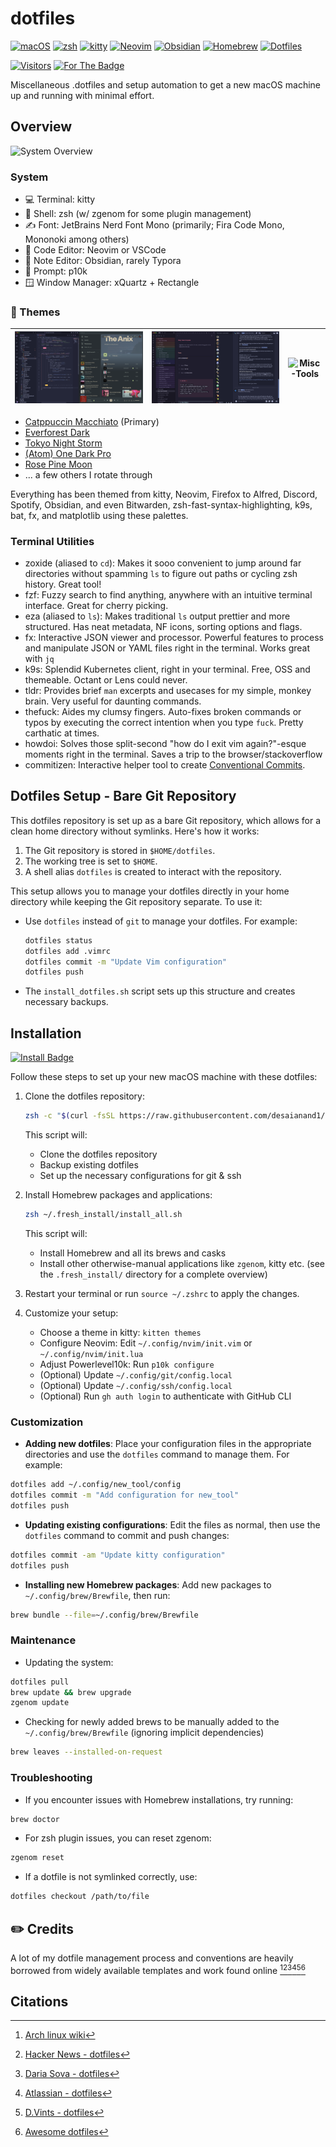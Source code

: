 # dotfiles

[![macOS](https://img.shields.io/badge/macOS-000000?logo=apple&logoColor=F0F0F0)](#installation)
[![zsh](https://img.shields.io/badge/zsh-ff7b00?logo=zsh&logoColor=fff)](#system)
[![kitty](https://img.shields.io/badge/kitty-664343?logo=hyper&logoColor=fff)](#system)
[![Neovim](https://img.shields.io/badge/Neovim-57A143?logo=neovim&logoColor=fff)](#system)
[![Obsidian](https://img.shields.io/badge/Obsidian-%23483699.svg?&logo=obsidian&logoColor=white)](#system)
[![Homebrew](https://img.shields.io/badge/Homebrew-FBB040?logo=homebrew&logoColor=fff)](#system)
[![Dotfiles](https://img.shields.io/badge/dotfiles-git-e74c3c.svg)](#dotfiles-setup---bare-git-repository)

[![Visitors](https://api.visitorbadge.io/api/visitors?path=https%3A%2F%2Fgithub.com%2Fdesaianand1%2Fdotfiles%2F&label=Visitors&labelColor=%239b59b6&countColor=%23697689&style=flat)](https://visitorbadge.io/status?path=https%3A%2F%2Fgithub.com%2Fdesaianand1%2Fdotfiles%2F)
[![For The Badge](https://img.shields.io/badge/You_didn't-ask_for_this-3498db?style=flat&labelColor=%232980b9)](https://github.com/desaianand1/dotfiles)

Miscellaneous .dotfiles and setup automation to get a new macOS machine up and running with minimal effort.

## Overview

![System Overview](./images/home-terminal.png "System Overview")

### System

- 💻 Terminal: kitty
- 🐚 Shell: zsh (w/ zgenom for some plugin management)
- ✍️ Font: JetBrains Nerd Font Mono (primarily; Fira Code Mono, Mononoki among others)
- 📝 Code Editor: Neovim or VSCode
- 📝 Note Editor: Obsidian, rarely Typora
- 💬 Prompt: p10k
- 🪟 Window Manager: xQuartz + Rectangle

### 🎨 Themes

| ![Spotify-VSCode](./images/spotify-vscode.png "Spotify, VSCode Theme") | ![Obsidian-Discord](./images/obsidian-discord.png "Obsidian, Discord Theme") | ![Misc-Tools](./images/home-statuses.png "Misc Tools") |
|:----------------------------------------------------------------------:|------------------------------------------------------------------------------|------------------------------------------------------------------------------|

- [Catppuccin Macchiato](https://catppuccin.com/) (Primary)
- [Everforest Dark](https://github.com/sainnhe/everforest/tree/master)
- [Tokyo Night Storm](https://github.com/tokyo-night/tokyo-night-vscode-theme)
- [(Atom) One Dark Pro](https://binaryify.github.io/OneDark-Pro/)
- [Rose Pine Moon](https://rosepinetheme.com/)
- ... a few others I rotate through

Everything has been themed from kitty, Neovim, Firefox to Alfred, Discord, Spotify, Obsidian, and even Bitwarden, zsh-fast-syntax-highlighting, k9s, bat, fx, and matplotlib using these palettes.

### Terminal Utilities

- zoxide (aliased to `cd`): Makes it sooo convenient to jump around far directories without spamming `ls` to figure out paths or cycling zsh history. Great tool!
- fzf: Fuzzy search to find anything, anywhere with an intuitive terminal interface. Great for cherry picking.
- eza (aliased to `ls`): Makes traditional `ls` output prettier and more structured. Has neat metadata, NF icons, sorting options and flags.
- fx: Interactive JSON viewer and processor. Powerful features to process and manipulate JSON or YAML files right in the terminal. Works great with `jq`
- k9s: Splendid Kubernetes client, right in your terminal. Free, OSS and themeable. Octant or Lens could never.
- tldr: Provides brief `man` excerpts and usecases for my simple, monkey brain. Very useful for daunting commands.
- thefuck: Aides my clumsy fingers. Auto-fixes broken commands or typos by executing the correct intention when you type `fuck`. Pretty carthatic at times.
- howdoi: Solves those split-second "how do I exit vim again?"-esque moments right in the terminal. Saves a trip to the browser/stackoverflow
- commitizen: Interactive helper tool to create [Conventional Commits](https://www.conventionalcommits.org/en/v1.0.0/).

## Dotfiles Setup - Bare Git Repository

This dotfiles repository is set up as a bare Git repository, which allows for a clean home directory without symlinks. Here's how it works:

1. The Git repository is stored in `$HOME/dotfiles`.
2. The working tree is set to `$HOME`.
3. A shell alias `dotfiles` is created to interact with the repository.

This setup allows you to manage your dotfiles directly in your home directory while keeping the Git repository separate. To use it:

- Use `dotfiles` instead of `git` to manage your dotfiles. For example:
  
  ```bash
  dotfiles status
  dotfiles add .vimrc
  dotfiles commit -m "Update Vim configuration"
  dotfiles push
  ```

- The `install_dotfiles.sh` script sets up this structure and creates necessary backups.

## Installation

[![Install Badge](https://img.shields.io/badge/Install-Click_Me-27ae60?style=flat&logo=gnubash&labelColor=%2334495e&link=https://raw.githubusercontent.com/desaianand1/dotfiles/main/install_dotfiles.sh)](https://raw.githubusercontent.com/desaianand1/dotfiles/main/install_dotfiles.sh)

Follow these steps to set up your new macOS machine with these dotfiles:

1. Clone the dotfiles repository:

    ```bash
    zsh -c "$(curl -fsSL https://raw.githubusercontent.com/desaianand1/dotfiles/main/install_dotfiles.sh)"
    ```

    This script will:

      - Clone the dotfiles repository
      - Backup existing dotfiles
      - Set up the necessary configurations for git & ssh

2. Install Homebrew packages and applications:

    ```bash
    zsh ~/.fresh_install/install_all.sh
    ```

    This script will:

      - Install Homebrew and all its brews and casks
      - Install other otherwise-manual applications like `zgenom`, kitty etc. (see the `.fresh_install/` directory for a complete overview)

3. Restart your terminal or run `source ~/.zshrc` to apply the changes.

4. Customize your setup:

      - Choose a theme in kitty: `kitten themes`
      - Configure Neovim: Edit `~/.config/nvim/init.vim` or `~/.config/nvim/init.lua`
      - Adjust Powerlevel10k: Run `p10k configure`
      - (Optional) Update `~/.config/git/config.local`
      - (Optional) Update `~/.config/ssh/config.local`
      - (Optional) Run `gh auth login` to authenticate with GitHub CLI 

### Customization

- **Adding new dotfiles**: Place your configuration files in the appropriate directories and use the `dotfiles` command to manage them. For example:

```bash
dotfiles add ~/.config/new_tool/config
dotfiles commit -m "Add configuration for new_tool"
dotfiles push
```

- **Updating existing configurations**: Edit the files as normal, then use the `dotfiles` command to commit and push changes:

```bash
dotfiles commit -am "Update kitty configuration"
dotfiles push
```

- **Installing new Homebrew packages**: Add new packages to `~/.config/brew/Brewfile`, then run:

```bash
brew bundle --file=~/.config/brew/Brewfile
```

### Maintenance

- Updating the system:

```bash
dotfiles pull
brew update && brew upgrade
zgenom update
```

- Checking for newly added brews to be manually added to the `~/.config/brew/Brewfile` (ignoring implicit dependencies)

```bash
brew leaves --installed-on-request
```

### Troubleshooting

- If you encounter issues with Homebrew installations, try running:

```bash
brew doctor
```

- For zsh plugin issues, you can reset zgenom:

```bash
zgenom reset
```

- If a dotfile is not symlinked correctly, use:

```bash
dotfiles checkout /path/to/file
```

## ✏️ Credits

A lot of my dotfile management process and conventions are heavily borrowed from widely available templates and work found online [^1][^2][^3][^4][^5][^6]

## Citations

[^1]: [Arch linux wiki](https://wiki.archlinux.org/title/Dotfiles)
[^2]: [Hacker News - dotfiles](https://news.ycombinator.com/item?id=11071754)
[^3]: [Daria Sova - dotfiles](https://medium.com/@todariasova/managing-your-dotfiles-59e13e8ab2d6)
[^4]: [Atlassian - dotfiles](https://www.atlassian.com/git/tutorials/dotfiles)
[^5]: [D.Vints - dotfiles](https://driesvints.com/blog/getting-started-with-dotfiles/)
[^6]: [Awesome dotfiles](https://github.com/webpro/awesome-dotfiles)
